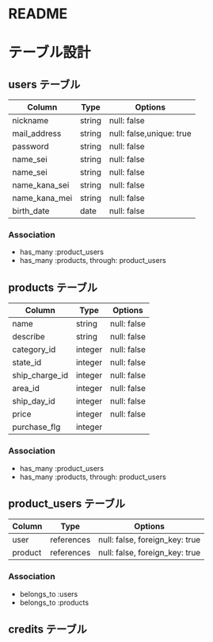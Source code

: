 # README

# テーブル設計

## users テーブル

| Column        | Type        | Options                  |
| ------------- | ----------- | ------------------------ |
| nickname      | string      | null: false              |
| mail_address  | string      | null: false,unique: true |
| password      | string      | null: false              |
| name_sei      | string      | null: false              |
| name_sei      | string      | null: false              |
| name_kana_sei | string      | null: false              |
| name_kana_mei | string      | null: false              |
| birth_date    | date        | null: false              |

### Association

- has_many :product_users
- has_many :products, through: product_users


## products テーブル

| Column         | Type    | Options     |
| -------------- | ------- | ----------- |
| name           | string  | null: false |
| describe       | string  | null: false |
| category_id    | integer | null: false |
| state_id       | integer | null: false |
| ship_charge_id | integer | null: false |
| area_id        | integer | null: false |
| ship_day_id    | integer | null: false |
| price          | integer | null: false |
| purchase_flg   | integer |             |


### Association

- has_many :product_users
- has_many :products, through: product_users

## product_users テーブル

| Column    | Type       | Options                        |
| ------    | ---------- | ------------------------------ |
| user      | references | null: false, foreign_key: true |
| product   | references | null: false, foreign_key: true |

### Association

- belongs_to :users
- belongs_to :products


## credits テーブル


